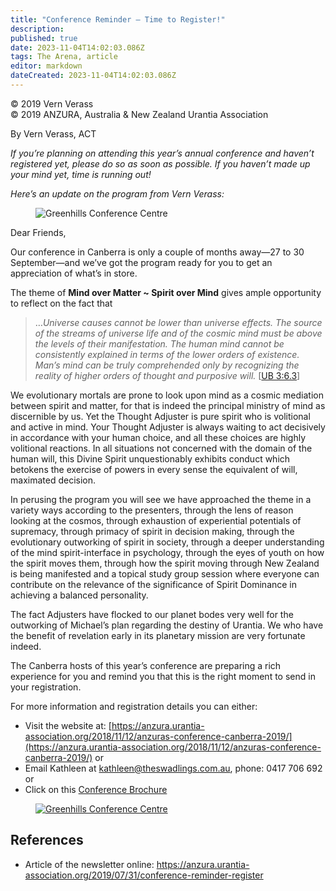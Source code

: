 ```yaml
---
title: "Conference Reminder – Time to Register!"
description: 
published: true
date: 2023-11-04T14:02:03.086Z
tags: The Arena, article
editor: markdown
dateCreated: 2023-11-04T14:02:03.086Z
---
```


<p class="v-card v-sheet theme--light gray lighten-3 px-2">© 2019 Vern Verass<br>© 2019 ANZURA, Australia & New Zealand Urantia Association</p>

By Vern Verass, ACT

_If you’re planning on attending this year’s annual conference and haven’t registered yet, please do so as soon as possible. If you haven’t made up your mind yet, time is running out!_

_Here’s an update on the program from Vern Verass:_

<figure id="Figure_1" class="image urantiapedia">
<img src="/image/article/The_Arena/Greenhills-Conference-Centre-570x144.jpg" alt="Greenhills Conference Centre">
</figure>

Dear Friends,

Our conference in Canberra is only a couple of months away—27 to 30 September—and we’ve got the program ready for you to get an appreciation of what’s in store.

The theme of **Mind over Matter ~ Spirit over Mind** gives ample opportunity to reflect on the fact that


> …_Universe causes cannot be lower than universe effects. The source of the streams of universe life and of the cosmic mind must be above the levels of their manifestation. The human mind cannot be consistently explained in terms of the lower orders of existence. Man’s mind can be truly comprehended only by recognizing the reality of higher orders of thought and purposive will._ [[UB 3:6.3](/en/The_Urantia_Book/3#p6_3)]

We evolutionary mortals are prone to look upon mind as a cosmic mediation between spirit and matter, for that is indeed the principal ministry of mind as discernible by us. Yet the Thought Adjuster is pure spirit who is volitional and active in mind. Your Thought Adjuster is always waiting to act decisively in accordance with your human choice, and all these choices are highly volitional reactions. In all situations not concerned with the domain of the human will, this Divine Spirit unquestionably exhibits conduct which betokens the exercise of powers in every sense the equivalent of will, maximated decision.

In perusing the program you will see we have approached the theme in a variety ways according to the presenters, through the lens of reason looking at the cosmos, through exhaustion of experiential potentials of supremacy, through primacy of spirit in decision making, through the evolutionary outworking of spirit in society, through a deeper understanding of the mind spirit-interface in psychology, through the eyes of youth on how the spirit moves them, through how the spirit moving through New Zealand is being manifested and a topical study group session where everyone can contribute on the relevance of the significance of Spirit Dominance in achieving a balanced personality.

The fact Adjusters have flocked to our planet bodes very well for the outworking of Michael’s plan regarding the destiny of Urantia. We who have the benefit of revelation early in its planetary mission are very fortunate indeed.

The Canberra hosts of this year’s conference are preparing a rich experience for you and remind you that this is the right moment to send in your registration.

For more information and registration details you can either:

- Visit the website at: [https://anzura.urantia-association.org/2018/11/12/anzuras-conference-canberra-2019/](https://anzura.urantia-association.org/2018/11/12/anzuras-conference-canberra-2019/) or
- Email Kathleen at [kathleen@theswadlings.com.au](mailto:kathleen@theswadlings.com.au), phone: 0417 706 692 or
- Click on this [Conference Brochure](http://anzura.urantia-association.org/wp-content/uploads/sites/3/2019/04/ANZURAConf2019-broch.pdf)

<a href="http://anzura.urantia-association.org/wp-content/uploads/sites/3/2019/04/ANZURAConf2019-broch.pdf">
<figure id="Figure_1" class="image urantiapedia">
<img src="/image/article/The_Arena/Greenhills-Conference-Centre-570x144.jpg" alt="Greenhills Conference Centre">
</figure>
</a>

## References

- Article of the newsletter online: https://anzura.urantia-association.org/2019/07/31/conference-reminder-register